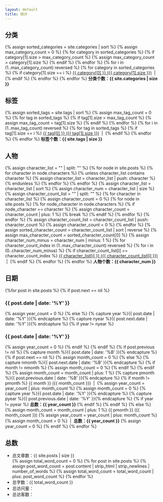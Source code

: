 ```yaml
---
layout: default
title: 统计
---
```

<div class="well article">
    <a id="{{ category-analysis }}" style="position: relative; top: -50px"></a>
    <h2>分类</h2>
    <!-- Find the max category count -->
    {% assign sorted_categories = site.categories | sort %}
    {% assign max_category_count = 0 %}
    {% for category in sorted_categories %}
        {% if category[1].size > max_category_count %}
            {% assign max_category_count = category[1].size %}
        {% endif %}
    {% endfor %}
    <!-- Begin display -->
    {% for i in (1..max_category_count) reversed %}
        {% for category in sorted_categories %}
            {% if category[1].size == i %}
                <a href="{{ site.baseurl }}/categories#{{ category[0] }}">{{ category[0] }} ({{ category[1].size }})</a>
                &nbsp;|&nbsp;
            {% endif %}
        {% endfor %}
    {% endfor %}
    <span><b>分类个数：{{ site.categories | size }}</b></span>
</div>

<div class="well article">
    <a id="{{ tag-analysis }}" style="position: relative; top: -50px"></a>
    <h2>标签</h2>
    <!-- Find the max tag count -->
    {% assign sorted_tags = site.tags | sort %}
    {% assign max_tag_count = 0 %}
    {% for tag in sorted_tags %}
        {% if tag[1].size > max_tag_count %}
            {% assign max_tag_count = tag[1].size %}
        {% endif %}
    {% endfor %}
    <!-- Begin display -->
    {% for i in (1..max_tag_count) reversed %}
        {% for tag in sorted_tags %}
            {% if tag[1].size == i %}
                <a href="{{ site.baseurl }}/tags#{{ tag[0] }}">{{ tag[0] }} ({{ tag[1].size }})</a>
                &nbsp;|&nbsp;
            {% endif %}
        {% endfor %}
    {% endfor %}
    <span><b>标签个数：{{ site.tags | size }}</b></span>
</div>

<div class="well article">
    <a id="{{ character-analysis }}" style="position: relative; top: -50px"></a>
    <h2>人物</h2>
    <!-- Look for the name list of all characters -->
    {% assign character_list = "" | split: "" %}
    {% for node in site.posts %}
        {% for character in node.characters %}
            {% unless character_list contains character %}
                {% assign character_list = character_list | push: character %}
            {% endunless %}
        {% endfor %}
    {% endfor %}
    {% assign character_list = character_list | sort %}
    {% assign character_num = character_list | size %}
    <!-- Look for the count for each character -->
    {% assign character_count_list = "" | split: "" %}
    {% for character in character_list %}
        {% assign character_count = 0 %}
        {% for node in site.posts %}
            {% for node_character in node.characters %}
                {% if node_character == character %}
                    {% assign character_count = character_count | plus: 1 %}
                    {% break %}
                {% endif %}
            {% endfor %}
        {% endfor %}
        {% assign character_count_list = character_count_list | push: character_count %}
        {% assign character_count = 0 %}
    {% endfor %}
    <!-- Look for the max character count -->
    {% assign sorted_character_count = character_count_list | sort | reverse %}
    {% assign max_character_count = sorted_character_count[0] %}
    <!-- Begin display -->
    {% assign character_num_minus = character_num | minus: 1 %}
    {% for character_count_index in (1..max_character_count) reversed %}
        {% for i in (0..character_num_minus) %}
            {% if character_count_list[i] == character_count_index %}
                <a href="{{ site.baseurl }}/characters#{{ character_list[i] }}">{{ character_list[i] }} ({{ character_count_list[i] }})</a>
                &nbsp;|&nbsp;
            {% endif %}
        {% endfor %}
    {% endfor %}
    <span><b>人物个数：{{ character_num }}</b></span>
</div>

<div class="well article">
    <a id="{{ date-analysis }}" style="position: relative; top: -50px"></a>
    <h2>日期</h2>
    {%for post in site.posts %}
        <!-- Display year -->
        {% if post.next == nil %}
            <h3>{{ post.date | date: '%Y' }}</h3>
            {% assign year_count = 0 %}
        {% else %}
            {% capture year %}{{ post.date | date: '%Y' }}{% endcapture %}
            {% capture nyear %}{{ post.next.date | date: '%Y' }}{% endcapture %}
            {% if year != nyear %}
                <h3>{{ post.date | date: '%Y' }}</h3>
                {% assign year_count = 0 %}
            {% endif %}
        {% endif %}
        <!-- Analysis month -->
        {% if post.previous != nil %}
            {% capture month %}{{ post.date | date: '%B' }}{% endcapture %}
            {% if post.next == nil %}
                {% assign month_count = 0 %}
            {% else %}
                {% capture nmonth %}{{ post.next.date | date: '%B' }}{% endcapture %}
                {% if month != nmonth %}
                    {% assign month_count = 0 %}
                {% endif %}
            {% endif %}
            {% assign month_count = month_count | plus: 1 %}
            {% capture pmonth %}{{ post.previous.date | date: '%B' }}{% endcapture %}
            {% if month != pmonth %}
                {{ month }} ({{ month_count }})
                &nbsp;|&nbsp;
                {% assign year_count = year_count | plus: month_count %}
                {% assign month_count = 0 %}
                <!-- Display year count -->
                {% capture year %}{{ post.date | date: '%Y' }}{% endcapture %}
                {% capture pyear %}{{ post.previous.date | date: '%Y' }}{% endcapture %}
                {% if year != pyear %}
                    <b>总数：{{ year_count }}</b>
                {% endif %}
            {% endif %}
        {% else %}
            {% assign month_count = month_count | plus: 1 %}
            {{ pmonth }} ({{ month_count }})
            {% assign year_count = year_count | plus: month_count %}
            {% assign month_count = 0 %}
            <!-- Display year count -->
            &nbsp;|&nbsp;
            <b>总数：{{ year_count }}</b>
            {% assign year_count = 0 %}
        {% endif %}
    {% endfor %}
</div>

<div class="well article">
    <a id="{{ total-analysis }}" style="position: relative; top: -50px"></a>
    <h2>总数</h2>
    <ul>
        <li>总文章数：{{ site.posts | size }}</li>
        {% assign total_word_count = 0 %}
        {% for post in site.posts %}
            {% assign post_word_count = post.content | strip_html | strip_newlines | number_of_words %}
            {% assign total_word_count = total_word_count | plus: post_word_count %}
        {% endfor %}
        <li>总字数：{{ total_word_count }}</li>
        <script async src="//busuanzi.ibruce.info/busuanzi/2.3/busuanzi.pure.mini.js"></script>
        <li>
            <span id="busuanzi_container_site_pv">
                总访问量：<span id="busuanzi_value_site_pv"></span>
            </span>
        </li>
        <li>
            <span id="busuanzi_container_site_uv">
                总访客数：<span id="busuanzi_value_site_uv"></span>
            </span>
        </li>
    </ul>
</div>